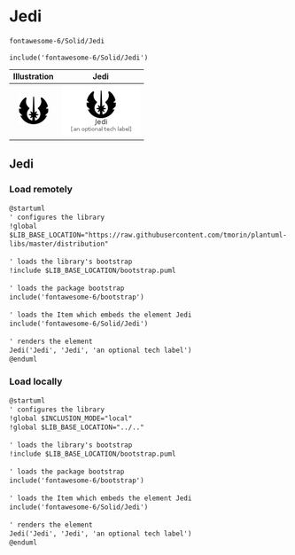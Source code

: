 # Jedi


```text
fontawesome-6/Solid/Jedi
```

```text
include('fontawesome-6/Solid/Jedi')
```



| Illustration | Jedi |
| :---: | :---: |
| ![illustration for Illustration](../../fontawesome-6/Solid/Jedi.png) | ![illustration for Jedi](../../fontawesome-6/Solid/Jedi.Local.png) |




## Jedi

### Load remotely
```plantuml
@startuml
' configures the library
!global $LIB_BASE_LOCATION="https://raw.githubusercontent.com/tmorin/plantuml-libs/master/distribution"

' loads the library's bootstrap
!include $LIB_BASE_LOCATION/bootstrap.puml

' loads the package bootstrap
include('fontawesome-6/bootstrap')

' loads the Item which embeds the element Jedi
include('fontawesome-6/Solid/Jedi')

' renders the element
Jedi('Jedi', 'Jedi', 'an optional tech label')
@enduml
```

### Load locally
```plantuml
@startuml
' configures the library
!global $INCLUSION_MODE="local"
!global $LIB_BASE_LOCATION="../.."

' loads the library's bootstrap
!include $LIB_BASE_LOCATION/bootstrap.puml

' loads the package bootstrap
include('fontawesome-6/bootstrap')

' loads the Item which embeds the element Jedi
include('fontawesome-6/Solid/Jedi')

' renders the element
Jedi('Jedi', 'Jedi', 'an optional tech label')
@enduml
```

